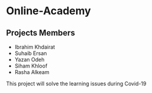# Online-Academy

## Projects Members
- Ibrahim Khdairat
- Suhaib Ersan
- Yazan Odeh
- Siham Khloof
- Rasha Alkeam

This project will solve the learning issues during Covid-19